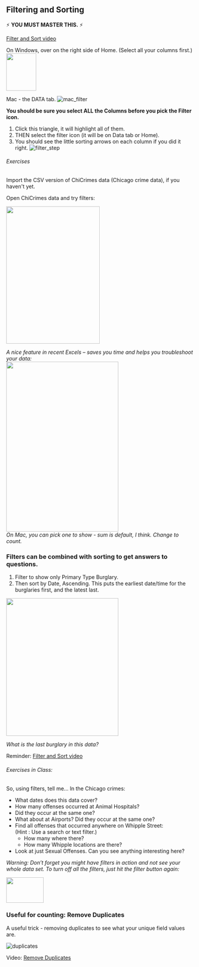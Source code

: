 


## Filtering and Sorting

:zap: **YOU MUST MASTER THIS.** :zap:   

[Filter and Sort video](https://youtu.be/Mdvu1EziwRM)
  
On Windows, over on the right side of Home. (Select all your columns first.)  
<img src="https://github.com/arnicas/analyst-toolbelt-course/blob/master/week1/week1_pic/windows_filter.png" width="80" height="100">    

Mac - the DATA tab.
![mac_filter](https://github.com/arnicas/analyst-toolbelt-course/blob/master/week1/week1_pic/mac_filter.png)   

**You should be sure you select ALL the Columns before you pick the Filter icon.**

1. Click this triangle, it will highlight all of them.
2. THEN select the filter icon (it will be on Data tab or Home).
3. You should see the little sorting arrows on each column if you did it right.
![filter_step](https://github.com/arnicas/analyst-toolbelt-course/blob/master/week1/week1_pic/filter_step.png) 

###### Exercises
Import the CSV version of ChiCrimes data (Chicago crime data), if you haven't yet.

Open ChiCrimes data and try filters:

<img src="https://github.com/arnicas/analyst-toolbelt-course/blob/master/week1/week1_pic/filter_chicrimes.png" width="250" height="367">   

*A nice feature in recent Excels – saves you time and helps you troubleshoot your data:*     
<img src="https://github.com/arnicas/analyst-toolbelt-course/blob/master/week1/week1_pic/bottom_toolbart.png" width="300" height="454">    
*On Mac, you can pick one to show - sum is default, I think. Change to count.*

### Filters can be combined with sorting to get answers to questions.
1. Filter to show only Primary Type Burglary.
2. Then sort by Date, Ascending.
This puts the earliest date/time for the burglaries first, and the latest last.

 
<img src="https://github.com/arnicas/analyst-toolbelt-course/blob/master/week1/week1_pic/bulgary_filter.png" width="300" height="368">

*What is the last burglary in this data?*

Reminder: [Filter and Sort video](https://youtu.be/Mdvu1EziwRM)

###### Exercises in Class:

 So, using filters, tell me... ln the Chicago crimes:  
  * What dates does this data cover?
  * How many offenses occurred at Animal Hospitals?
  * Did they occur at the same one?
  * What about at Airports? Did they occur at the same one?
  * Find all offenses that occurred anywhere on Whipple Street:   
  (Hint : Use a search or text filter.) 
    * How many where there? 
    * How many Whipple locations are there?
  * Look at just Sexual Offenses. Can you see anything interesting here?

*Warning: Don’t forget you might have filters in action and not see your whole data set. To turn off all the filters, just hit the filter button again:*

<img src="https://github.com/arnicas/analyst-toolbelt-course/blob/master/week1/week1_pic/filter_button.png" width="100" height="68">


### Useful for counting: Remove Duplicates

A useful trick - removing duplicates to see what your unique field values are.
  
![duplicates](https://github.com/arnicas/analyst-toolbelt-course/blob/master/week1/week1_pic/duplicates.png) 

Video: [Remove Duplicates](https://youtu.be/SRpAdtKNXSY)